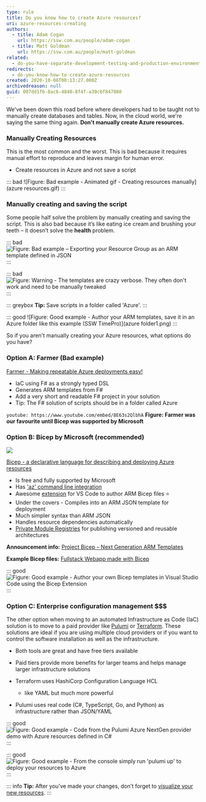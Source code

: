 ```yaml
---
type: rule
title: Do you know how to create Azure resources?
uri: azure-resources-creating
authors:
  - title: Adam Cogan
    url: https://ssw.com.au/people/adam-cogan
  - title: Matt Goldman
    url: https://ssw.com.au/people/matt-goldman
related:
  - do-you-have-separate-development-testing-and-production-environments
redirects:
  - do-you-know-how-to-create-azure-resources
created: 2020-10-06T00:13:27.000Z
archivedreason: null
guid: 007dd1f6-8ac6-4840-8f4f-a39c6f847880
---
```

We've been down this road before where developers had to be taught not to manually create databases and tables. Now, in the cloud world, we're saying the same thing again. **Don't manually create Azure resources.**

<!--endintro-->

### Manually Creating Resources

This is the most common and the worst. This is bad because it requires manual effort to reproduce and leaves margin for human error.

* Create resources in Azure and not save a script

::: bad
![Figure: Bad example - Animated gif - Creating resources manually](azure resources.gif)
:::

### Manually creating and saving the script

Some people half solve the problem by manually creating and saving the script. This is also bad because it’s like eating ice cream and brushing your teeth – it doesn’t solve the **health** problem.

::: bad
![Figure: Bad example – Exporting your Resource Group as an ARM template defined in JSON](create-azure-bad2.png)
:::

::: bad
![Figure: Warning - The templates are crazy verbose. They often don't work and need to be manually tweaked](create-azure-bad3.png)
:::

::: greybox
**Tip:** Save scripts in a folder called 'Azure'.
:::

::: good
![Figure: Good example - Author your ARM templates, save it in an Azure folder like this example (SSW TimePro)](azure folder1.png)
:::

So if you aren't manually creating your Azure resources, what options do you have?

### Option A: Farmer (Bad example)

[Farmer - Making repeatable Azure deployments easy!](https://compositionalit.github.io/farmer/)

* IaC using F# as a strongly typed DSL
* Generates ARM templates from F#
* Add a very short and readable F# project in your solution
* Tip: The F# solution of scripts should be in a folder called Azure

`youtube: https://www.youtube.com/embed/8E63s2QlbhA`
**Figure: Farmer was our favourite until Bicep was supported by Microsoft**

### Option B: Bicep by Microsoft (recommended)

![](BicepLogoImage.png)

[Bicep - a declarative language for describing and deploying Azure resources](https://github.com/Azure/bicep)

* Is free and fully supported by Microsoft
* Has ['az' command line integration](https://docs.microsoft.com/en-us/cli/azure/bicep?view=azure-cli-latest)
* Awesome [extension](https://marketplace.visualstudio.com/items?itemName=ms-azuretools.vscode-bicep) for VS Code to author ARM Bicep files ⭐️
* Under the covers - Compiles into an ARM JSON template for deployment
* Much simpler syntax than ARM JSON
* Handles resource dependencies automatically
* [Private Module Registries](https://docs.microsoft.com/en-us/azure/azure-resource-manager/bicep/private-module-registry?tabs=azure-powershell) for publishing versioned and reusable architectures

**Announcement info:** [Project Bicep – Next Generation ARM Templates](https://devblogs.microsoft.com/devops/project-bicep-next-generation-arm-templates/)

**Example Bicep files:** [Fullstack Webapp made with Bicep](https://github.com/william-liebenberg/BicepFlex)

::: good
![Figure: Good example - Author your own Bicep templates in Visual Studio Code using the Bicep Extension](Bicep.png)
:::

### Option C: Enterprise configuration management $$$

The other option when moving to an automated Infrastructure as Code (IaC) solution is to move to a paid provider like [Pulumi](https://www.pulumi.com) or [Terraform](https://registry.terraform.io/providers/hashicorp/azurerm/latest/docs). These solutions are ideal if you are using multiple cloud providers or if you want to control the software installation as well as the infrastructure. 

* Both tools are great and have free tiers available
* Paid tiers provide more benefits for larger teams and helps manage larger infrastructure solutions
* Terraform uses HashiCorp Configuration Language HCL
  - like YAML but much more powerful

* Pulumi uses real code (C#, TypeScript, Go, and Python) as infrastructure rather than JSON/YAML

::: good
![Figure: Good example - Code from the Pulumi Azure NextGen provider demo with Azure resources defined in C#](pulumi3.png)
:::

::: good
![Figure: Good example - From the console simply run 'pulumi up' to deploy your resources to Azure](pulumi2.png)
:::

::: info
**Tip:** After you’ve made your changes, don’t forget to [visualize your new resources](/azure-resources-visualizing).
:::